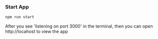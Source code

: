 ### Start App
```npm run start```

After you see 'listening on port 3000' in the terminal, then you can open http://locahost to view the app

